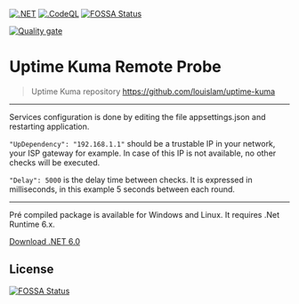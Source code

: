 [![.NET](https://github.com/zimbres/UptimeKumaRemoteProbe/actions/workflows/dotnet.yml/badge.svg)](https://github.com/zimbres/UptimeKumaRemoteProbe/actions/workflows/dotnet.yml) [![.CodeQL](https://github.com/zimbres/UptimeKumaRemoteProbe/actions/workflows/codeql-analysis.yml/badge.svg)](https://github.com/zimbres/UptimeKumaRemoteProbe/actions/workflows/codeql-analysis.yml)
[![FOSSA Status](https://app.fossa.com/api/projects/git%2Bgithub.com%2Fzimbres%2FUptimeKumaRemoteProbe.svg?type=shield)](https://app.fossa.com/projects/git%2Bgithub.com%2Fzimbres%2FUptimeKumaRemoteProbe?ref=badge_shield)

[![Quality gate](https://sonarcloud.io/api/project_badges/quality_gate?project=zimbres_UptimeKumaRemoteProbe)](https://sonarcloud.io/summary/new_code?id=zimbres_UptimeKumaRemoteProbe)


# Uptime Kuma Remote Probe

>Uptime Kuma repository https://github.com/louislam/uptime-kuma

---

Services configuration is done by editing the file appsettings.json and restarting application.

`"UpDependency": "192.168.1.1"` should be a trustable IP in your network, your ISP gateway for example. In case of this IP is not available, no other checks will be executed.

`"Delay": 5000` is the delay time between checks. It is expressed in milliseconds, in this example 5 seconds between each round.

---

Pré compiled package is available for Windows and Linux. It requires .Net Runtime 6.x.

[Download .NET 6.0](https://dotnet.microsoft.com/en-us/download/dotnet/6.0)


## License
[![FOSSA Status](https://app.fossa.com/api/projects/git%2Bgithub.com%2Fzimbres%2FUptimeKumaRemoteProbe.svg?type=large)](https://app.fossa.com/projects/git%2Bgithub.com%2Fzimbres%2FUptimeKumaRemoteProbe?ref=badge_large)